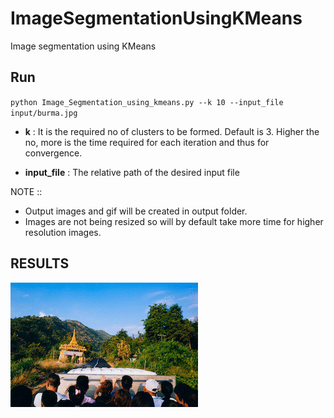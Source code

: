 # ImageSegmentationUsingKMeans

Image segmentation using KMeans

## Run 
`python Image_Segmentation_using_kmeans.py --k 10 --input_file input/burma.jpg`

- **k** : It is the required no of clusters to be formed. Default is 3. Higher the no, more is the time required for each iteration and thus for convergence.

- **input_file** : The relative path of the desired input file

NOTE :: 
- Output images and gif will be created in output folder.
- Images are not being resized so will by default take more time for higher resolution images.

## RESULTS
![](segmentation.gif)
